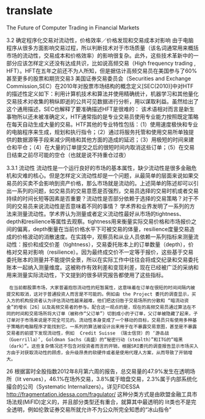 # translate
The Future of Computer Trading in Financial Markets

3.2 确定程序化交易对流动性，价格效率／价格发现和交易成本对影响
        由于电脑程序从很多方面影响交易过程，所以判断技术对于市场质量（该名词通常用来概括市场的流动性，交易成本和价格效率）的影响很复杂。此外，这些技术革新中的一部分应该怎样定义还没有达成共识，比如说高频交易（High frequency trading , HFT）。HFT在五年之前还不为人所知，但是据估计高频交易员在美国参与了60%甚至更多的股票和期货交易3
        美国证券交易委员会（Securities and Exchange Commission,SEC）在2010年对股票市场结构的概念定义[SEC(2010)]中对HTF的描述性定义如下：利用计算机技术和算法并使用精确统计，机器学习和其他量化交易技术对收集的稍纵即逝的公共可见数据进行分析，用以谋取利益。虽然给出了这个通用描述，SEC也解释了要准确描述HFT是很难的：
	该术语相对而言是新生事物所以还未被准确定义，HTF通常指的是专业交易员使用专业能力按照既定策略在每天自动生成大量的交易。HTF其他的专业特性包括：（1）使用速度极快和专业的电脑程序来生成，规划和执行指令；（2）通过将服务托管和使用交易所单独提供的数据源等手段来减少网络和其他方面的造成的延迟；（3）用极短的时间来建仓和平仓；（4）在大量的订单提交之后的很短时间内取消这些订单；（5）在交易日结束之前尽可能的空仓（也就是说不持重仓过夜）
	
3.3.1 流动性
        流动性是一个运行良好的市场的基本属性，缺少流动性是很多金融危机和灾难的核心。但是怎样定义流动性却是一个问题，从最简单的层面来说如果交易员的买卖不会影响到资产价格，那么市场就是流动的。上述简单的陈述却可以引出一系列的问题，如交易员的交易意愿是否强烈，交易员选择的交易时机或者交易持续的时间长短等因素是否重要？流动性是否部分依赖于选择的交易策略？对于不同的交易员来说流动性是否意味着不同的事情？
       学术界和业界发明了一系列的方法来测量流动性。学术界认为测量或者定义流动性最好从市场的tightness、depth和resilience等属性去观察。tightness用来衡量实际交易价格和市场报价之间的偏离，depth衡量在当前价格水平下可被交易的体量，resilience度量交易造成的价格波动的消散速度。在实践中，观察员和从业人员依赖一系列指标来测量流动性：报价和成交价差（tightness），交易委托账本上的订单数量（depth），价格对交易对影响（resilience）。因为最终成交价不一定等于报价，这些基于交易委托账本的测量并不能提供全景，所以在实际工作中往往会将成交纪录和交易委托账本一起纳入测量维度。这被称作有效利差和变现利差，现在已经被广泛的采纳和用来测量实际流动性，下文提到的很多研究报告都使用了这些指标。

     在当前都股票市场，大家普遍抱怨流动性的短暂属性，这意味着在订单在很短的时间间隔内被提交和取消，这对于普通投资人而言是不可能的。例如由 the Project 委托的调查显示，买入方的机构投资者认为评估流动性越来越难，他们把这归咎于交易场所的分散和 “暗流动资金”的增长［26］以及高频交易者的参与。配合这一观点的是，现在的高频交易员通过算法在不同的时间和交易场所将大订单（被称作“父订单”）切割成小的子订单，父订单被隐藏了起来，子订单对于市场来说是不完全可见的。流动性本身变成了一个移动的目标，交易员只有使用多种基于策略的电脑程序才能找到它。一系列的算法被设计出来用于在不暴露交易意图，甚至是不暴露交易者的前提下发现流动性，例如  Credit Suisse （瑞士信贷）的 ‘游击战（Guerrilla）’, Goldman Sachs（高盛）的“秘密行动（stealth）”和ITG的“暗黑（dark）”。这些复杂情况还不包含对投资者而言的开销，根据SRI委托的调查报告显示市场买入方由于对获取流动性的顾虑，会升级昂贵的软硬件或者是使用代理人方案，从而导致了开销增大。



26 根据富时全股指数2012年8月第六周的报告，总交易量的47.9%发生在透明场所（lit venues），46.1%在场外交易，3.8%属于暗盘交易，2.3%属于内部系统化撮合的公司（Systematic Internalizers）。详见FIDESSA http://fragmentation.idessa.com/fragulator/ 这种分类方式是由欧盟金融工具市场法规(MiFID)定义的，并且部分类型还有重合，就算其中最透明的 lit类也不是完全透明，例如伦敦证券交易所就允许不为公众所完全知悉的“冰山指令” 
